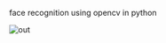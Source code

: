 face recognition using opencv in python

![out](https://github.com/yhbsh/opencv-face-detection/assets/86262467/1ec4390f-25cf-4dc2-a068-a8073392aab1)
